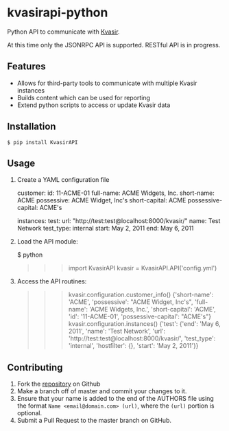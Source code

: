 kvasirapi-python
================

Python API to communicate with [Kvasir](https://github.com/KvasirSecurity/Kvasir).

At this time only the JSONRPC API is supported. RESTful API is in progress.


Features
--------

* Allows for third-party tools to communicate with multiple Kvasir instances
* Builds content which can be used for reporting
* Extend python scripts to access or update Kvasir data 


Installation
------------

    $ pip install KvasirAPI


Usage
-----

1. Create a YAML configuration file

    customer:
      id: 11-ACME-01
      full-name: ACME Widgets, Inc.
      short-name: ACME
      possessive: ACME Widget, Inc's
      short-capital: ACME
      possessive-capital: ACME's

    instances:
      test:
        url: "http://test:test@localhost:8000/kvasir/"
        name: Test Network
        test_type: internal
        start: May 2, 2011
        end: May 6, 2011

2. Load the API module:

    $ python
    >>> import KvasirAPI
    >>> kvasir = KvasirAPI.API('config.yml')

3. Access the API routines:

    >>> kvasir.configuration.customer_info()
    {'short-name': 'ACME', 'possessive': "ACME Widget, Inc's", 'full-name': 'ACME Widgets, Inc.', 'short-capital': 'ACME', 'id': '11-ACME-01', 'possessive-capital': "ACME's"}  
    >>> kvasir.configuration.instances()
    {'test': {'end': 'May 6, 2011', 'name': 'Test Network', 'url': 'http://test:test@localhost:8000/kvasir/', 'test_type': 'internal', 'hostfilter': {}, 'start': 'May 2, 2011'}}


Contributing
------------

1. Fork the [repository](https://github.com/KvasirSecurity/kvasirapi-python) on Github
2. Make a branch off of master and commit your changes to it.
3. Ensure that your name is added to the end of the AUTHORS file using the
   format ``Name <email@domain.com> (url)``, where the ``(url)`` portion is
   optional.
4. Submit a Pull Request to the master branch on GitHub.

